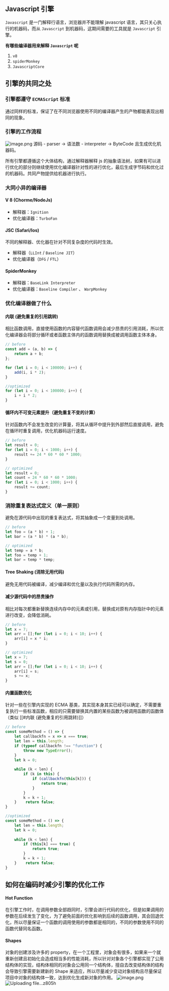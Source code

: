 ##  Javascript 引擎
`Javascript` 是一门解释行语言，浏览器并不能理解 javascript 语言，其只关心执行的机器码，而从 `Javascript` 到机器码，这期间需要的工具就是 `Javascript` 引擎。

**有哪些编译器用来解释 `Javascript` 呢**
1. `v8`
2. `spiderMonkey`
3. `JavascriptCore`

## 引擎的共同之处

### 引擎都遵守 `ECMAScript` 标准
通过同样的标准，保证了在不同浏览器使用不同的编译器产生的产物都能表现出相同的现象。

### 引擎的工作流程
![image.png](https://raw.githubusercontent.com/jeasonnow/pics/main/202305091547035.png)
源码 - parser -> 语法数 - interpreter -> ByteCode 且生成优化机器码。

所有引擎都遵循这个大体结构，通过解释器解释 js 的抽象语法树，如果有可以进行优化的部分则继续使用优化编译器针对性的进行优化，最后生成字节码和优化过的机器码。共同产物提供给机器进行执行。

### 大同小异的编译器
#### V 8 (Chorme/NodeJs)
- 解释器：`Ignition`
- 优化编译器：`TurboFan`

#### JSC (Safari/Ios)
不同的解释器、优化器在针对不同复杂度的代码时生效。
- 解释器（`LLInt` / `Baseline JIT`）
- 优化编译器（`DFG` / `FTL`）

#### SpiderMonkey
- 解释器：`BaseLink Interpreter`
- 优化编译器：`Baseline Compiler` 、 `WarpMonkey`


### 优化编译器做了什么
#### 内联 (避免重复的引用跳转)
相比函数调用，直接使用函数的内容替代函数调用会减少昂贵的引用消耗，所以优化编译器会将部分循环或者函数主体内的函数调用替换成被调用函数主体本身。
```javascript
// before
const add = (a, b) => {  
    return a + b;  
};

for (let i = 0; i < 100000; i++) {  
    add(i, i * 2);  
}

//optimized
for (let i = 0; i < 100000; i++) {  
    i + i * 2;
}
```

#### 循环内不可变元素提升（避免重复不变的计算）
针对函数内不会发生改变的计算量，将其从循环中提升到外部然后直接调用，避免在循环时重复调用，优化机器码运行速度。
```javascript
// before
let result = 0;
for (let i = 0; i < 1000; i++) {
	result += 24 * 60 * 60 * 1000; 
}

// optimized
let result = 0;
let count = 24 * 60 * 60 * 1000;
for (let i = 0; i < 1000; i++) {
	result += count; 
}

```

### 消除重复表达式定义（单一原则）
避免在源代码中出现的重复表达式，将其抽象成一个变量到处调用。
```javascript
// before
let foo = (a * b) + 1;
let bar = (a * b) * (a * b);

// optimized
let temp = a * b;
let foo = temp + 1;
let bar = temp * temp;
```

#### Tree Shaking (消除无用代码)
避免无用代码被编译，减少编译和优化量以及执行代码所需的内存。


#### 减少源代码中的昂贵操作
相比对每次都重新替换连续内存中的元素或引用，替换成对原有内存指针中的元素进行改变，会降低消耗。
```javascript
// before
let x = 7;  
let arr = [];for (let i = 0; i < 10; i++) {  
    arr[i] = x * i;  
}

// optimized
let x = 7;  
let s = 0;  
let arr = [];for (let i = 0; i < 10; i++) {  
    arr[i] = s;  
    s += x;  
}
```


#### 内置函数优化
针对一些在引擎内实现的 ECMA 基类，其实现本身其实已经可以确定，不需要重复执行一些标准函数，相应的只需要替换其内置的某些函数为被调用函数的函数体（类似 [[#内联 (避免重复的引用跳转)]]）

```javascript
// before
const someMethod = () => {  
    let callbackfn = x => x === true;  
    let len = this.length;  
    if (typeof callbackfn !== "function") {  
        throw new TypeError();  
    }  
    let k = 0;  
      
    while (k < len) {  
        if (k in this) {  
            if (callbackfn(this[k])) {  
                return true;  
            }  
        }  
        k = k + 1;  
    }    return false;  
}

//optimized
const someMethod = () => {  
    let len = this.length;  
    let k = 0;  
      
    while (k < len) {  
        if (this[k] === true) {  
            return true;  
        }  
        k = k + 1;  
    }    return false;  
}
```


## 如何在编码时减少引擎的优化工作
#### Hot Function
在引擎工作时，在调用参数全部趋同时，引擎会进行代码的优化，但是如果调用的参数在后续发生了变化，为了避免前面的优化影响到后续的函数调用，其会回退优化，所以尽量保证一个函数的调用使用的参数都是相同的，不同的参数使用不同的函数代替同名函数。

#### Shapes
对象的创建涉及许多的 property，在一个工程里，对象会有很多，如果来一个就重新创建且初始化会造成相当多的性能消耗，所以针对对象各个引擎都实现了公用结构体的实现，结构体相同的对象会公用同一个结构体，擅自去改变结构体的结构会导致引擎需要新建新的 Shape 来适应，所以尽量减少变动对象结构且尽量保证项目中对象的结构体一致，达到优化生成新对象的作用。
![image.png](https://raw.githubusercontent.com/jeasonnow/pics/main/202305091731368.png)
![Uploading file...z805h]()
